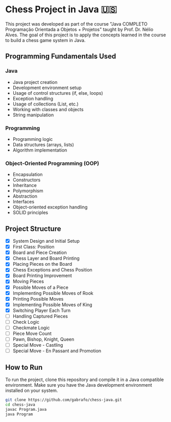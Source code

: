 # Chess Project in Java 🇺🇸

This project was developed as part of the course "Java COMPLETO Programação Orientada a Objetos + Projetos" taught by Prof. Dr. Nélio Alves. The goal of this project is to apply the concepts learned in the course to build a chess game system in Java.

## Programming Fundamentals Used

### Java

- Java project creation
- Development environment setup
- Usage of control structures (if, else, loops)
- Exception handling
- Usage of collections (List, etc.)
- Working with classes and objects
- String manipulation

### Programming

- Programming logic
- Data structures (arrays, lists)
- Algorithm implementation

### Object-Oriented Programming (OOP)

- Encapsulation
- Constructors
- Inheritance
- Polymorphism
- Abstraction
- Interfaces
- Object-oriented exception handling
- SOLID principles

## Project Structure

- [x] System Design and Initial Setup
- [x] First Class: Position
- [x] Board and Piece Creation
- [x] Chess Layer and Board Printing
- [x] Placing Pieces on the Board
- [x] Chess Exceptions and Chess Position
- [x] Board Printing Improvement
- [x] Moving Pieces
- [x] Possible Moves of a Piece
- [x] Implementing Possible Moves of Rook
- [x] Printing Possible Moves
- [x] Implementing Possible Moves of King
- [x] Switching Player Each Turn
- [ ] Handling Captured Pieces
- [ ] Check Logic
- [ ] Checkmate Logic
- [ ] Piece Move Count
- [ ] Pawn, Bishop, Knight, Queen
- [ ] Special Move - Castling
- [ ] Special Move - En Passant and Promotion

## How to Run

To run the project, clone this repository and compile it in a Java compatible environment. Make sure you have the Java development environment installed on your system.

```bash
git clone https://github.com/gabrafo/chess-java.git
cd chess-java
javac Program.java
java Program
```
